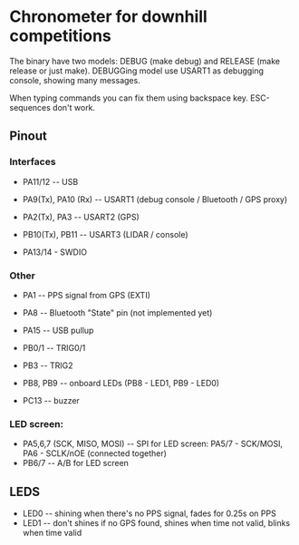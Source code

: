 Chronometer for downhill competitions
=====================================

The binary have two models: DEBUG (make debug) and RELEASE (make release or just make).
DEBUGGing model use USART1 as debugging console, showing many messages.

When typing commands you can fix them using backspace key. ESC-sequences don't work.

## Pinout

### Interfaces

- PA11/12 -- USB
- PA9(Tx), PA10 (Rx) -- USART1 (debug console / Bluetooth / GPS proxy)
- PA2(Tx), PA3 -- USART2 (GPS)
- PB10(Tx), PB11 -- USART3 (LIDAR / console)

- PA13/14 - SWDIO

### Other

- PA1  -- PPS signal from GPS (EXTI)
- PA8 -- Bluetooth "State" pin (not implemented yet)
- PA15 -- USB pullup

- PB0/1 -- TRIG0/1
- PB3 -- TRIG2
- PB8, PB9 -- onboard LEDs (PB8 - LED1, PB9 - LED0)

- PC13 -- buzzer

### LED screen:

- PA5,6,7 (SCK, MISO, MOSI) -- SPI for LED screen: PA5/7 - SCK/MOSI, PA6 - SCLK/nOE (connected together)
- PB6/7 -- A/B for LED screen

## LEDS

- LED0 -- shining when there's no PPS signal, fades for 0.25s on PPS
- LED1 -- don't shines if no GPS found, shines when time not valid, blinks when time valid


